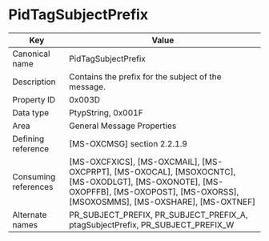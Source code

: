 # PidTagSubjectPrefix

| Key | Value |
|---|---|
| Canonical name | PidTagSubjectPrefix |
| Description | Contains the prefix for the subject of the message. |
| Property ID | 0x003D |
| Data type | PtypString, 0x001F |
| Area | General Message Properties |
| Defining reference | [MS-OXCMSG] section 2.2.1.9 |
| Consuming references | [MS-OXCFXICS], [MS-OXCMAIL], [MS-OXCPRPT], [MS-OXOCAL], [MSOXOCNTC], [MS-OXODLGT], [MS-OXONOTE], [MS-OXOPFFB], [MS-OXOPOST], [MS-OXORSS], [MSOXOSMMS], [MS-OXSHARE], [MS-OXTNEF] |
| Alternate names | PR_SUBJECT_PREFIX, PR_SUBJECT_PREFIX_A, ptagSubjectPrefix, PR_SUBJECT_PREFIX_W |

